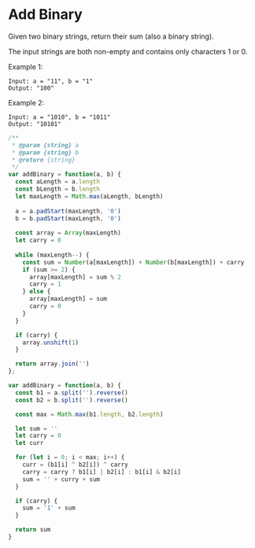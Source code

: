 # Add Binary

Given two binary strings, return their sum (also a binary string).

The input strings are both non-empty and contains only characters 1 or 0.

Example 1:

    Input: a = "11", b = "1"
    Output: "100"

Example 2:

    Input: a = "1010", b = "1011"
    Output: "10101"


```JavaScript
/**
 * @param {string} a
 * @param {string} b
 * @return {string}
 */
var addBinary = function(a, b) {
  const aLength = a.length
  const bLength = b.length
  let maxLength = Math.max(aLength, bLength)
  
  a = a.padStart(maxLength, '0')
  b = b.padStart(maxLength, '0')
  
  const array = Array(maxLength)
  let carry = 0
  
  while (maxLength--) {
    const sum = Number(a[maxLength]) + Number(b[maxLength]) + carry
    if (sum >= 2) {
      array[maxLength] = sum % 2
      carry = 1
    } else {
      array[maxLength] = sum
      carry = 0
    }
  }

  if (carry) {
    array.unshift(1)
  }

  return array.join('')
};

var addBinary = function(a, b) {
  const b1 = a.split('').reverse()
  const b2 = b.split('').reverse()

  const max = Math.max(b1.length, b2.length)

  let sum = ''
  let carry = 0
  let curr

  for (let i = 0; i < max; i++) {
    curr = (b1[i] ^ b2[i]) ^ carry
    carry = carry ? b1[i] | b2[i] : b1[i] & b2[i]
    sum = '' + curry + sum
  }

  if (carry) {
    sum = '1' + sum
  }

  return sum
}
```